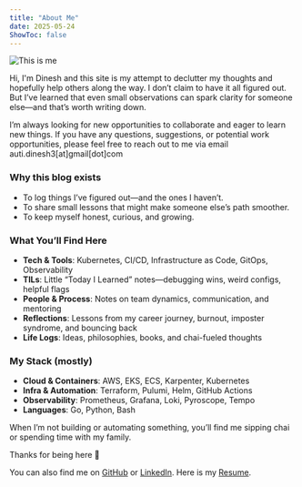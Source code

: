 ```yaml
---
title: "About Me"
date: 2025-05-24
ShowToc: false
---
```


![This is me](/assets/dineshauti.png)

Hi, I'm Dinesh and this site is my attempt to declutter my thoughts and hopefully help others along the way. I don’t claim to have it all figured out. But I’ve learned that even small observations can spark clarity for someone else—and that’s worth writing down.

I’m always looking for new opportunities to collaborate and eager to learn new things. If you have any questions, suggestions, or potential work opportunities, please feel free to reach out to me via email auti.dinesh3[at]gmail[dot]com

### Why this blog exists

- To log things I’ve figured out—and the ones I haven’t.
- To share small lessons that might make someone else’s path smoother.
- To keep myself honest, curious, and growing.

### What You’ll Find Here

- **Tech & Tools**: Kubernetes, CI/CD, Infrastructure as Code, GitOps, Observability
- **TILs**: Little “Today I Learned” notes—debugging wins, weird configs, helpful flags
- **People & Process**: Notes on team dynamics, communication, and mentoring
- **Reflections**: Lessons from my career journey, burnout, imposter syndrome, and bouncing back
- **Life Logs**: Ideas, philosophies, books, and chai-fueled thoughts

### My Stack (mostly)

- **Cloud & Containers**: AWS, EKS, ECS, Karpenter, Kubernetes
- **Infra & Automation**: Terraform, Pulumi, Helm, GitHub Actions
- **Observability**: Prometheus, Grafana, Loki, Pyroscope, Tempo
- **Languages**: Go, Python, Bash

When I’m not building or automating something, you’ll find me sipping chai or spending time with my family.

Thanks for being here 🙏

You can also find me on [GitHub](https://github.com/dineshauti) or [LinkedIn](https://linkedin.com/in/dineshauti). Here is my [Resume](/assets/dinesh-auti-resume.pdf).
